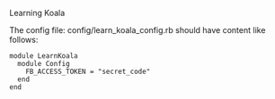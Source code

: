 Learning Koala

The config file: config/learn_koala_config.rb should have content like follows:
```
module LearnKoala
  module Config
    FB_ACCESS_TOKEN = "secret_code"
  end
end
```